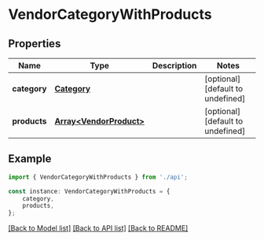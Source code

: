 # VendorCategoryWithProducts


## Properties

Name | Type | Description | Notes
------------ | ------------- | ------------- | -------------
**category** | [**Category**](Category.md) |  | [optional] [default to undefined]
**products** | [**Array&lt;VendorProduct&gt;**](VendorProduct.md) |  | [optional] [default to undefined]

## Example

```typescript
import { VendorCategoryWithProducts } from './api';

const instance: VendorCategoryWithProducts = {
    category,
    products,
};
```

[[Back to Model list]](../README.md#documentation-for-models) [[Back to API list]](../README.md#documentation-for-api-endpoints) [[Back to README]](../README.md)
